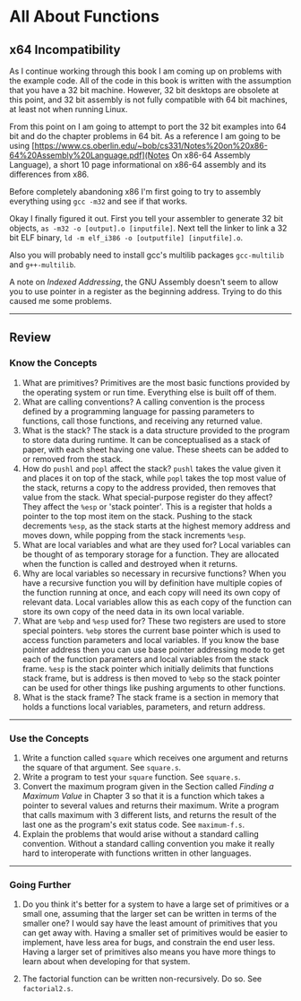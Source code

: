 # All About Functions

## x64 Incompatibility

As I continue working through this book I am coming up on problems with the example code. All of the code in this book is written with the assumption that you have a 32 bit machine. However, 32 bit desktops are obsolete at this point, and 32 bit assembly is not fully compatible with 64 bit machines, at least not when running Linux. 

From this point on I am going to attempt to port the 32 bit examples into 64 bit and do the chapter problems in 64 bit.  As a reference I am going to be using [https://www.cs.oberlin.edu/~bob/cs331/Notes%20on%20x86-64%20Assembly%20Language.pdf](Notes On x86-64 Assembly Language), a short 10 page informational on x86-64 assembly and its differences from x86.

Before completely abandoning x86 I'm first going to try to assembly everything using `gcc -m32` and see if that works. 

Okay I finally figured it out. First you tell your assembler to generate 32 bit objects, `as -m32 -o [output].o [inputfile]`. Next tell the linker to link a 32 bit ELF binary, `ld -m elf_i386 -o [outputfile] [inputfile].o`.

Also you will probably need to install gcc's multilib packages `gcc-multilib` and `g++-multilib`.

A note on *Indexed Addressing*, the GNU Assembly doesn't seem to allow you to use pointer in a register as the beginning address. Trying to do this caused me some problems.

---
## Review

### Know the Concepts

1. What are primitives? Primitives are the most basic functions provided by the operating system or run time. Everything else is built off of them.
1. What are calling conventions? A calling convention is the process defined by a programming language for passing parameters to functions, call those functions, and receiving any returned value.
1. What is the stack? The stack is a data structure provided to the program to store data during runtime. It can be conceptualised as a stack of paper, with each sheet having one value. These sheets can be added to or removed from the stack.
1. How do `pushl` and `popl` affect the stack? `pushl` takes the value given it and places it on top of the stack, while `popl` takes the top most value of the stack, returns a copy to the address provided, then removes that value from the stack. What special-purpose register do they affect? They affect the `%esp` or 'stack pointer'. This is a register that holds a pointer to the top most item on the stack. Pushing to the stack decrements `%esp`, as the stack starts at the highest memory address and moves down, while popping from the stack increments `%esp`.
1. What are local variables and what are they used for? Local variables can be thought of as temporary storage for a function. They are allocated when the function is called and destroyed when it returns.
1. Why are local variables so necessary in recursive functions? When you have a recursive function you will by definition have multiple copies of the function running at once, and each copy will need its own copy of relevant data. Local variables allow this as each copy of the function can store its own copy of the need data in its own local variable.
1. What are `%ebp` and `%esp` used for? These two registers are used to store special pointers. `%ebp` stores the current base pointer which is used to access function parameters and local variables. If you know the base pointer address then you can use base pointer addressing mode to get each of the function parameters and local variables from the stack frame. `%esp` is the stack pointer which initially delimits that functions stack frame, but is address is then moved to `%ebp` so the stack pointer can be used for other things like pushing arguments to other functions.
1. What is the stack frame? The stack frame is a section in memory that holds a functions local variables, parameters, and return address.

---
### Use the Concepts

1. Write a function called `square` which receives one argument and returns the square of that argument. See `square.s`.
1. Write a program to test your `square` function. See `square.s`.
1. Convert the maximum program given in the Section called *Finding a Maximum Value* in Chapter 3 so that it is a function which takes a pointer to several values and returns their maximum. Write a program that calls maximum with 3 different lists, and returns the result of the last one as the program's exit status code. See `maximum-f.s`.
1. Explain the problems that would arise without a standard calling convention. Without a standard calling convention you make it really hard to interoperate with functions written in other languages.

---
### Going Further

1. Do you think it's better for a system to have a large set of primitives or a small one, assuming that the larger set can be written in terms of the smaller one? I would say have the least amount of primitives that you can get away with. Having a smaller set of primitives would be easier to implement, have less area for bugs, and constrain the end user less.  Having a larger set of primitives also means you have more things to learn about when developing for that system.

1. The factorial function can be written non-recursively. Do so. See `factorial2.s`.
